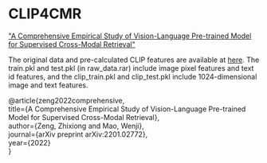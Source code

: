 # CLIP4CMR
["A Comprehensive Empirical Study of Vision-Language Pre-trained Model for Supervised Cross-Modal Retrieval"](https://arxiv.org/abs/2201.02772)

The original data and pre-calculated CLIP features are available at [here](https://pan.cstcloud.cn/s/JqKbqGfTRs). The train.pkl and test.pkl (in raw_data.rar) include image pixel features and text id features, and the clip_train.pkl and clip_test.pkl include 1024-dimensional image and text features.

@article{zeng2022comprehensive,  
  title={A Comprehensive Empirical Study of Vision-Language Pre-trained Model for Supervised Cross-Modal Retrieval},  
  author={Zeng, Zhixiong and Mao, Wenji},  
  journal={arXiv preprint arXiv:2201.02772},  
  year={2022}  
}

